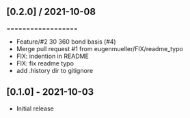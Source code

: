 
## [0.2.0] / 2021-10-08
==================

  * Feature/#2 30 360 bond basis (#4)
  * Merge pull request #1 from eugenmueller/FIX/readme_typo
  * FIX: indention in README
  * FIX: fix readme typo
  * add .history dir to gitignore

## [0.1.0] - 2021-10-03

- Initial release
